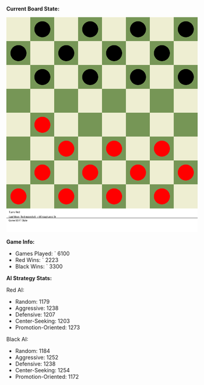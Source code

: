 
**Current Board State:**  
<!-- START_GIF -->
![Checkers Game](./checkers_game.gif)
<!-- END_GIF -->

**Game Info:**  
- Games Played: `<!-- GAMES_PLAYED --> 6100
- Red Wins: `<!-- RED_WINS --> 2223
- Black Wins: `<!-- BLACK_WINS --> 3300

<!-- AI_STATS -->
**AI Strategy Stats:**

Red AI:
- Random: 1179
- Aggressive: 1238
- Defensive: 1207
- Center-Seeking: 1203
- Promotion-Oriented: 1273

Black AI:
- Random: 1184
- Aggressive: 1252
- Defensive: 1238
- Center-Seeking: 1254
- Promotion-Oriented: 1172
